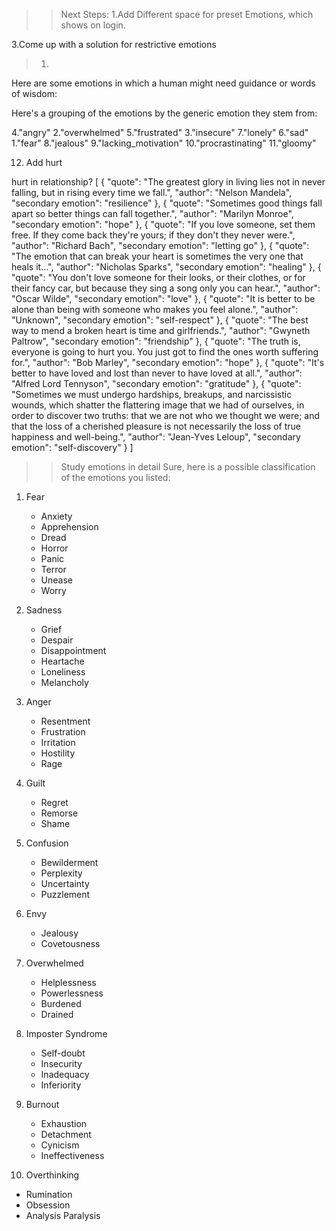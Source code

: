 >>Next Steps:
1.Add Different space for preset Emotions, which shows on login.
<!-- 2.The login button in start page should redirect to home if user logged in.  -->
3.Come up with a solution for restrictive emotions

>1.
Here are some emotions in which a human might need guidance or words of wisdom:

Here's a grouping of the emotions by the generic emotion they stem from:

4."angry"
2."overwhelmed"
5."frustrated"
3."insecure"
7."lonely"
6."sad" 
1."fear"
8."jealous"
9."lacking_motivation"
10."procrastinating"
11."gloomy"

12. Add hurt

hurt in relationship?
[
  {
    "quote": "The greatest glory in living lies not in never falling, but in rising every time we fall.",
    "author": "Nelson Mandela",
    "secondary emotion": "resilience"
  },
  {
    "quote": "Sometimes good things fall apart so better things can fall together.",
    "author": "Marilyn Monroe",
    "secondary emotion": "hope"
  },
  {
    "quote": "If you love someone, set them free. If they come back they're yours; if they don't they never were.",
    "author": "Richard Bach",
    "secondary emotion": "letting go"
  },
  {
    "quote": "The emotion that can break your heart is sometimes the very one that heals it...",
    "author": "Nicholas Sparks",
    "secondary emotion": "healing"
  },
  {
    "quote": "You don't love someone for their looks, or their clothes, or for their fancy car, but because they sing a song only you can hear.",
    "author": "Oscar Wilde",
    "secondary emotion": "love"
  },
  {
    "quote": "It is better to be alone than being with someone who makes you feel alone.",
    "author": "Unknown",
    "secondary emotion": "self-respect"
  },
  {
    "quote": "The best way to mend a broken heart is time and girlfriends.",
    "author": "Gwyneth Paltrow",
    "secondary emotion": "friendship"
  },
  {
    "quote": "The truth is, everyone is going to hurt you. You just got to find the ones worth suffering for.",
    "author": "Bob Marley",
    "secondary emotion": "hope"
  },
  {
    "quote": "It's better to have loved and lost than never to have loved at all.",
    "author": "Alfred Lord Tennyson",
    "secondary emotion": "gratitude"
  },
  {
    "quote": "Sometimes we must undergo hardships, breakups, and narcissistic wounds, which shatter the flattering image that we had of ourselves, in order to discover two truths: that we are not who we thought we were; and that the loss of a cherished pleasure is not necessarily the loss of true happiness and well-being.",
    "author": "Jean-Yves Leloup",
    "secondary emotion": "self-discovery"
  }
]


>>Study emotions in detail
Sure, here is a possible classification of the emotions you listed:

1. Fear
   - Anxiety
   - Apprehension
   - Dread
   - Horror
   - Panic
   - Terror
   - Unease
   - Worry

2. Sadness
   - Grief
   - Despair
   - Disappointment
   - Heartache
   - Loneliness
   - Melancholy

3. Anger
   - Resentment
   - Frustration
   - Irritation
   - Hostility
   - Rage

4. Guilt
   - Regret
   - Remorse
   - Shame

5. Confusion
   - Bewilderment
   - Perplexity
   - Uncertainty
   - Puzzlement

6. Envy
   - Jealousy
   - Covetousness

7. Overwhelmed
   - Helplessness
   - Powerlessness
   - Burdened
   - Drained

8. Imposter Syndrome
   - Self-doubt
   - Insecurity
   - Inadequacy
   - Inferiority

9. Burnout
   - Exhaustion
   - Detachment
   - Cynicism
   - Ineffectiveness

10. Overthinking
   - Rumination
   - Obsession
   - Analysis Paralysis
